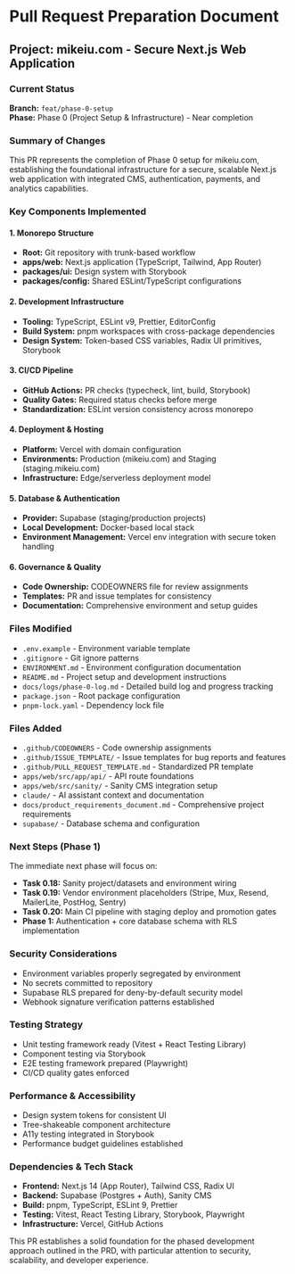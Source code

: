 # Pull Request Preparation Document

## Project: mikeiu.com - Secure Next.js Web Application

### Current Status

**Branch:** `feat/phase-0-setup`  
**Phase:** Phase 0 (Project Setup & Infrastructure) - Near completion

### Summary of Changes

This PR represents the completion of Phase 0 setup for mikeiu.com, establishing the foundational infrastructure for a secure, scalable Next.js web application with integrated CMS, authentication, payments, and analytics capabilities.

### Key Components Implemented

#### 1. Monorepo Structure

- **Root:** Git repository with trunk-based workflow
- **apps/web:** Next.js application (TypeScript, Tailwind, App Router)
- **packages/ui:** Design system with Storybook
- **packages/config:** Shared ESLint/TypeScript configurations

#### 2. Development Infrastructure

- **Tooling:** TypeScript, ESLint v9, Prettier, EditorConfig
- **Build System:** pnpm workspaces with cross-package dependencies
- **Design System:** Token-based CSS variables, Radix UI primitives, Storybook

#### 3. CI/CD Pipeline

- **GitHub Actions:** PR checks (typecheck, lint, build, Storybook)
- **Quality Gates:** Required status checks before merge
- **Standardization:** ESLint version consistency across monorepo

#### 4. Deployment & Hosting

- **Platform:** Vercel with domain configuration
- **Environments:** Production (mikeiu.com) and Staging (staging.mikeiu.com)
- **Infrastructure:** Edge/serverless deployment model

#### 5. Database & Authentication

- **Provider:** Supabase (staging/production projects)
- **Local Development:** Docker-based local stack
- **Environment Management:** Vercel env integration with secure token handling

#### 6. Governance & Quality

- **Code Ownership:** CODEOWNERS file for review assignments
- **Templates:** PR and issue templates for consistency
- **Documentation:** Comprehensive environment and setup guides

### Files Modified

- `.env.example` - Environment variable template
- `.gitignore` - Git ignore patterns
- `ENVIRONMENT.md` - Environment configuration documentation
- `README.md` - Project setup and development instructions
- `docs/logs/phase-0-log.md` - Detailed build log and progress tracking
- `package.json` - Root package configuration
- `pnpm-lock.yaml` - Dependency lock file

### Files Added

- `.github/CODEOWNERS` - Code ownership assignments
- `.github/ISSUE_TEMPLATE/` - Issue templates for bug reports and features
- `.github/PULL_REQUEST_TEMPLATE.md` - Standardized PR template
- `apps/web/src/app/api/` - API route foundations
- `apps/web/src/sanity/` - Sanity CMS integration setup
- `claude/` - AI assistant context and documentation
- `docs/product_requirements_document.md` - Comprehensive project requirements
- `supabase/` - Database schema and configuration

### Next Steps (Phase 1)

The immediate next phase will focus on:

- **Task 0.18:** Sanity project/datasets and environment wiring
- **Task 0.19:** Vendor environment placeholders (Stripe, Mux, Resend, MailerLite, PostHog, Sentry)
- **Task 0.20:** Main CI pipeline with staging deploy and promotion gates
- **Phase 1:** Authentication + core database schema with RLS implementation

### Security Considerations

- Environment variables properly segregated by environment
- No secrets committed to repository
- Supabase RLS prepared for deny-by-default security model
- Webhook signature verification patterns established

### Testing Strategy

- Unit testing framework ready (Vitest + React Testing Library)
- Component testing via Storybook
- E2E testing framework prepared (Playwright)
- CI/CD quality gates enforced

### Performance & Accessibility

- Design system tokens for consistent UI
- Tree-shakeable component architecture
- A11y testing integrated in Storybook
- Performance budget guidelines established

### Dependencies & Tech Stack

- **Frontend:** Next.js 14 (App Router), Tailwind CSS, Radix UI
- **Backend:** Supabase (Postgres + Auth), Sanity CMS
- **Build:** pnpm, TypeScript, ESLint 9, Prettier
- **Testing:** Vitest, React Testing Library, Storybook, Playwright
- **Infrastructure:** Vercel, GitHub Actions

This PR establishes a solid foundation for the phased development approach outlined in the PRD, with particular attention to security, scalability, and developer experience.
